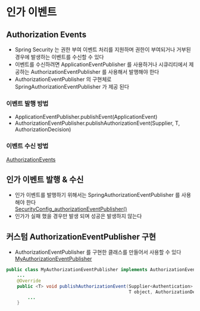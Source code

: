 # 인가 이벤트

## Authorization Events
- Spring Security 는 권한 부여 이벤트 처리를 지원하며 권한이 부여되거나 거부된 경우에 발생하는 이벤트를 수신할 수 있다
- 이벤트를 수신하려면 ApplicationEventPublisher 를 사용하거나 시큐리티에서 제공하는 AuthorizationEventPublisher 를 사용해서 발행해야 한다
- AuthorizationEventPublisher 의 구현체로 SpringAuthorizationEventPublisher 가 제공 된다
### 이벤트 발행 방법
- ApplicationEventPublisher.publishEvent(ApplicationEvent)
- AuthorizationEventPublisher.publishAuthorizationEvent(Supplier<Authentication>, T, AuthorizationDecision)
### 이벤트 수신 방법
[AuthorizationEvents](./java/com/example/security/AuthorizationEvents.java)

## 인가 이벤트 발행 & 수신
- 인가 이벤트를 발행하기 위해서는 SpringAuthorizationEventPublisher 를 사용해야 한다   
[SecurityConfig_authorizationEventPublisher()](./java/com/example/security/SecurityConfig.java)
- 인가가 실패 했을 경우만 발생 되며 성공은 발생하지 않는다

## 커스텀 AuthorizationEventPublisher 구현
- AuthorizationEventPublisher 를 구현한 클래스를 만들어서 사용할 수 있다
[MyAuthorizationEventPublisher](./java/com/example/security/MyAuthorizationEventPublisher.java)
```java
public class MyAuthorizationEventPublisher implements AuthorizationEventPublisher {
    ...
    @Override
    public <T> void publishAuthorizationEvent(Supplier<Authentication> authentication,
                                              T object, AuthorizationDecision decision) {
        ...
    }
```